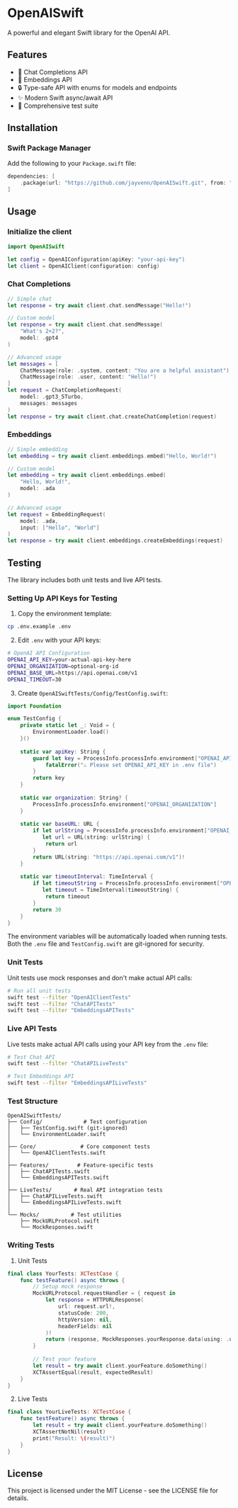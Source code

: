# OpenAISwift

A powerful and elegant Swift library for the OpenAI API.

## Features

- 🤖 Chat Completions API
- 🧮 Embeddings API
- 🔒 Type-safe API with enums for models and endpoints
- ✨ Modern Swift async/await API
- 🧪 Comprehensive test suite

## Installation

### Swift Package Manager

Add the following to your `Package.swift` file:

```swift
dependencies: [
    .package(url: "https://github.com/jayvenn/OpenAISwift.git", from: "1.0.0")
]
```

## Usage

### Initialize the client

```swift
import OpenAISwift

let config = OpenAIConfiguration(apiKey: "your-api-key")
let client = OpenAIClient(configuration: config)
```

### Chat Completions

```swift
// Simple chat
let response = try await client.chat.sendMessage("Hello!")

// Custom model
let response = try await client.chat.sendMessage(
    "What's 2+2?",
    model: .gpt4
)

// Advanced usage
let messages = [
    ChatMessage(role: .system, content: "You are a helpful assistant"),
    ChatMessage(role: .user, content: "Hello!")
]
let request = ChatCompletionRequest(
    model: .gpt3_5Turbo,
    messages: messages
)
let response = try await client.chat.createChatCompletion(request)
```

### Embeddings

```swift
// Simple embedding
let embedding = try await client.embeddings.embed("Hello, World!")

// Custom model
let embedding = try await client.embeddings.embed(
    "Hello, World!",
    model: .ada
)

// Advanced usage
let request = EmbeddingRequest(
    model: .ada,
    input: ["Hello", "World"]
)
let response = try await client.embeddings.createEmbeddings(request)
```

## Testing

The library includes both unit tests and live API tests.

### Setting Up API Keys for Testing

1. Copy the environment template:
```bash
cp .env.example .env
```

2. Edit `.env` with your API keys:
```bash
# OpenAI API Configuration
OPENAI_API_KEY=your-actual-api-key-here
OPENAI_ORGANIZATION=optional-org-id
OPENAI_BASE_URL=https://api.openai.com/v1
OPENAI_TIMEOUT=30
```

3. Create `OpenAISwiftTests/Config/TestConfig.swift`:
```swift
import Foundation

enum TestConfig {
    private static let _: Void = {
        EnvironmentLoader.load()
    }()
    
    static var apiKey: String {
        guard let key = ProcessInfo.processInfo.environment["OPENAI_API_KEY"] else {
            fatalError("⚠️ Please set OPENAI_API_KEY in .env file")
        }
        return key
    }
    
    static var organization: String? {
        ProcessInfo.processInfo.environment["OPENAI_ORGANIZATION"]
    }
    
    static var baseURL: URL {
        if let urlString = ProcessInfo.processInfo.environment["OPENAI_BASE_URL"],
           let url = URL(string: urlString) {
            return url
        }
        return URL(string: "https://api.openai.com/v1")!
    }
    
    static var timeoutInterval: TimeInterval {
        if let timeoutString = ProcessInfo.processInfo.environment["OPENAI_TIMEOUT"],
           let timeout = TimeInterval(timeoutString) {
            return timeout
        }
        return 30
    }
}
```

The environment variables will be automatically loaded when running tests. Both the `.env` file and `TestConfig.swift` are git-ignored for security.

### Unit Tests

Unit tests use mock responses and don't make actual API calls:

```bash
# Run all unit tests
swift test --filter "OpenAIClientTests"
swift test --filter "ChatAPITests"
swift test --filter "EmbeddingsAPITests"
```

### Live API Tests

Live tests make actual API calls using your API key from the `.env` file:

```bash
# Test Chat API
swift test --filter "ChatAPILiveTests"

# Test Embeddings API
swift test --filter "EmbeddingsAPILiveTests"
```

### Test Structure

```
OpenAISwiftTests/
├── Config/             # Test configuration
│   ├── TestConfig.swift (git-ignored)
│   └── EnvironmentLoader.swift
│
├── Core/              # Core component tests
│   └── OpenAIClientTests.swift
│
├── Features/         # Feature-specific tests
│   ├── ChatAPITests.swift
│   └── EmbeddingsAPITests.swift
│
├── LiveTests/       # Real API integration tests
│   ├── ChatAPILiveTests.swift
│   └── EmbeddingsAPILiveTests.swift
│
└── Mocks/          # Test utilities
    ├── MockURLProtocol.swift
    └── MockResponses.swift
```

### Writing Tests

1. Unit Tests
```swift
final class YourTests: XCTestCase {
    func testFeature() async throws {
        // Setup mock response
        MockURLProtocol.requestHandler = { request in
            let response = HTTPURLResponse(
                url: request.url!,
                statusCode: 200,
                httpVersion: nil,
                headerFields: nil
            )!
            return (response, MockResponses.yourResponse.data(using: .utf8)!)
        }
        
        // Test your feature
        let result = try await client.yourFeature.doSomething()
        XCTAssertEqual(result, expectedResult)
    }
}
```

2. Live Tests
```swift
final class YourLiveTests: XCTestCase {
    func testFeature() async throws {
        let result = try await client.yourFeature.doSomething()
        XCTAssertNotNil(result)
        print("Result: \(result)")
    }
}
```

## License

This project is licensed under the MIT License - see the LICENSE file for details.
